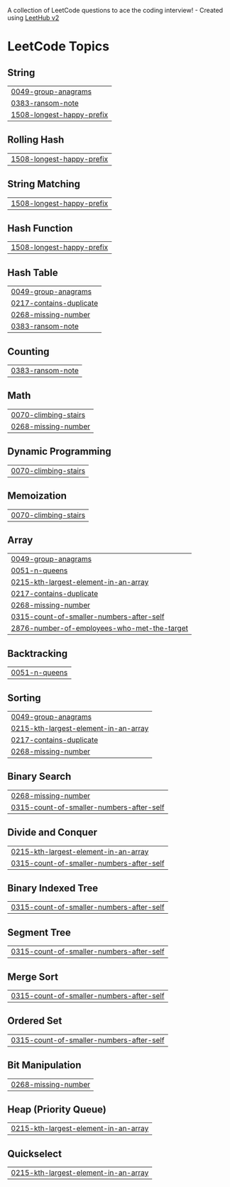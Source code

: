 A collection of LeetCode questions to ace the coding interview! - Created using [LeetHub v2](https://github.com/arunbhardwaj/LeetHub-2.0)
<!---LeetCode Topics Start-->
# LeetCode Topics
## String
|  |
| ------- |
| [0049-group-anagrams](https://github.com/NirajDN/Leetcode/tree/master/0049-group-anagrams) |
| [0383-ransom-note](https://github.com/NirajDN/Leetcode/tree/master/0383-ransom-note) |
| [1508-longest-happy-prefix](https://github.com/NirajDN/Leetcode/tree/master/1508-longest-happy-prefix) |
## Rolling Hash
|  |
| ------- |
| [1508-longest-happy-prefix](https://github.com/NirajDN/Leetcode/tree/master/1508-longest-happy-prefix) |
## String Matching
|  |
| ------- |
| [1508-longest-happy-prefix](https://github.com/NirajDN/Leetcode/tree/master/1508-longest-happy-prefix) |
## Hash Function
|  |
| ------- |
| [1508-longest-happy-prefix](https://github.com/NirajDN/Leetcode/tree/master/1508-longest-happy-prefix) |
## Hash Table
|  |
| ------- |
| [0049-group-anagrams](https://github.com/NirajDN/Leetcode/tree/master/0049-group-anagrams) |
| [0217-contains-duplicate](https://github.com/NirajDN/Leetcode/tree/master/0217-contains-duplicate) |
| [0268-missing-number](https://github.com/NirajDN/Leetcode/tree/master/0268-missing-number) |
| [0383-ransom-note](https://github.com/NirajDN/Leetcode/tree/master/0383-ransom-note) |
## Counting
|  |
| ------- |
| [0383-ransom-note](https://github.com/NirajDN/Leetcode/tree/master/0383-ransom-note) |
## Math
|  |
| ------- |
| [0070-climbing-stairs](https://github.com/NirajDN/Leetcode/tree/master/0070-climbing-stairs) |
| [0268-missing-number](https://github.com/NirajDN/Leetcode/tree/master/0268-missing-number) |
## Dynamic Programming
|  |
| ------- |
| [0070-climbing-stairs](https://github.com/NirajDN/Leetcode/tree/master/0070-climbing-stairs) |
## Memoization
|  |
| ------- |
| [0070-climbing-stairs](https://github.com/NirajDN/Leetcode/tree/master/0070-climbing-stairs) |
## Array
|  |
| ------- |
| [0049-group-anagrams](https://github.com/NirajDN/Leetcode/tree/master/0049-group-anagrams) |
| [0051-n-queens](https://github.com/NirajDN/Leetcode/tree/master/0051-n-queens) |
| [0215-kth-largest-element-in-an-array](https://github.com/NirajDN/Leetcode/tree/master/0215-kth-largest-element-in-an-array) |
| [0217-contains-duplicate](https://github.com/NirajDN/Leetcode/tree/master/0217-contains-duplicate) |
| [0268-missing-number](https://github.com/NirajDN/Leetcode/tree/master/0268-missing-number) |
| [0315-count-of-smaller-numbers-after-self](https://github.com/NirajDN/Leetcode/tree/master/0315-count-of-smaller-numbers-after-self) |
| [2876-number-of-employees-who-met-the-target](https://github.com/NirajDN/Leetcode/tree/master/2876-number-of-employees-who-met-the-target) |
## Backtracking
|  |
| ------- |
| [0051-n-queens](https://github.com/NirajDN/Leetcode/tree/master/0051-n-queens) |
## Sorting
|  |
| ------- |
| [0049-group-anagrams](https://github.com/NirajDN/Leetcode/tree/master/0049-group-anagrams) |
| [0215-kth-largest-element-in-an-array](https://github.com/NirajDN/Leetcode/tree/master/0215-kth-largest-element-in-an-array) |
| [0217-contains-duplicate](https://github.com/NirajDN/Leetcode/tree/master/0217-contains-duplicate) |
| [0268-missing-number](https://github.com/NirajDN/Leetcode/tree/master/0268-missing-number) |
## Binary Search
|  |
| ------- |
| [0268-missing-number](https://github.com/NirajDN/Leetcode/tree/master/0268-missing-number) |
| [0315-count-of-smaller-numbers-after-self](https://github.com/NirajDN/Leetcode/tree/master/0315-count-of-smaller-numbers-after-self) |
## Divide and Conquer
|  |
| ------- |
| [0215-kth-largest-element-in-an-array](https://github.com/NirajDN/Leetcode/tree/master/0215-kth-largest-element-in-an-array) |
| [0315-count-of-smaller-numbers-after-self](https://github.com/NirajDN/Leetcode/tree/master/0315-count-of-smaller-numbers-after-self) |
## Binary Indexed Tree
|  |
| ------- |
| [0315-count-of-smaller-numbers-after-self](https://github.com/NirajDN/Leetcode/tree/master/0315-count-of-smaller-numbers-after-self) |
## Segment Tree
|  |
| ------- |
| [0315-count-of-smaller-numbers-after-self](https://github.com/NirajDN/Leetcode/tree/master/0315-count-of-smaller-numbers-after-self) |
## Merge Sort
|  |
| ------- |
| [0315-count-of-smaller-numbers-after-self](https://github.com/NirajDN/Leetcode/tree/master/0315-count-of-smaller-numbers-after-self) |
## Ordered Set
|  |
| ------- |
| [0315-count-of-smaller-numbers-after-self](https://github.com/NirajDN/Leetcode/tree/master/0315-count-of-smaller-numbers-after-self) |
## Bit Manipulation
|  |
| ------- |
| [0268-missing-number](https://github.com/NirajDN/Leetcode/tree/master/0268-missing-number) |
## Heap (Priority Queue)
|  |
| ------- |
| [0215-kth-largest-element-in-an-array](https://github.com/NirajDN/Leetcode/tree/master/0215-kth-largest-element-in-an-array) |
## Quickselect
|  |
| ------- |
| [0215-kth-largest-element-in-an-array](https://github.com/NirajDN/Leetcode/tree/master/0215-kth-largest-element-in-an-array) |
<!---LeetCode Topics End-->